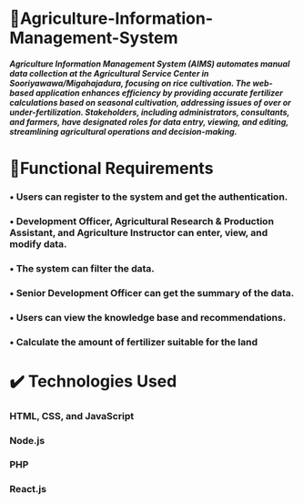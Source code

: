 ﻿#  🌾Agriculture-Information-Management-System
##### Agriculture Information Management System (AIMS) automates manual data collection at the Agricultural Service Center in Sooriyawawa/Migahajadura, focusing on rice cultivation. The web-based application enhances efficiency by providing accurate fertilizer calculations based on seasonal cultivation, addressing issues of over or under-fertilization. Stakeholders, including administrators, consultants, and farmers, have designated roles for data entry, viewing, and editing, streamlining agricultural operations and decision-making.

 #  📜Functional Requirements
 
   ###    • Users can register to the system and get the authentication.

   ###    • Development Officer, Agricultural Research & Production Assistant, and Agriculture Instructor  can enter, view, and modify data.

   ###    • The system can filter the data.

   ###    • Senior Development Officer can get the summary of the data.

   ###    • Users can view the knowledge base and recommendations.

   ###    • Calculate the amount of fertilizer suitable for the land

   # ✔️ Technologies Used
   ###   HTML, CSS, and JavaScript
   ###   Node.js
   ###   PHP
   ###   React.js
   

